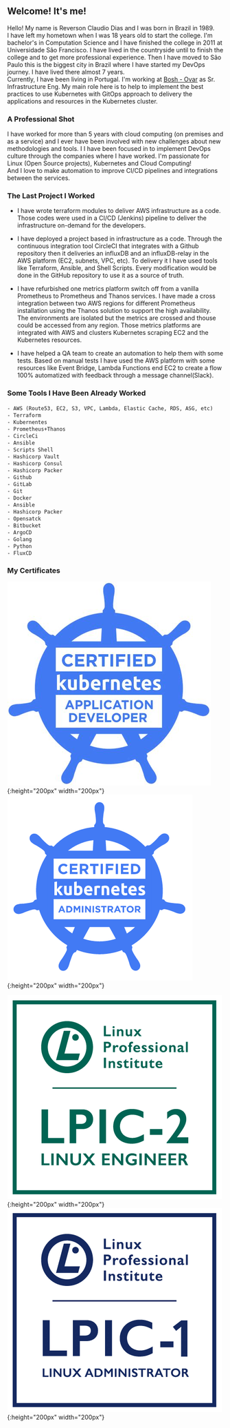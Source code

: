 ## Welcome! It's me!

Hello! My name is Reverson Claudio Dias and I was born in Brazil in 1989.  
I have left my hometown when I was 18 years old to start the college. I'm bachelor's in Computation Science and I have finished the college in 2011 at Universidade São Francisco. I have lived in the countryside until to finish the college and to get more professional experience. Then I have moved to São Paulo this is the biggest city in Brazil where I have started my DevOps journey. I have lived there almost 7 years.  
Currently, I have been living in Portugal. I'm working at [Bosh - Ovar](https://www.bosch.pt/a-nossa-empresa/bosch-em-portugal/ovar/) as Sr. Infrastructure Eng. My main role here is to help to implement the best practices to use Kubernetes with GitOps approach to delivery the applications and resources in the Kubernetes cluster.

### A Professional Shot

I have worked for more than 5 years with cloud computing (on premises and as a service) and I ever have been involved with new challenges about new methodologies and tools. I I have been focused in to implement DevOps culture through the companies where I have worked. I'm passionate for Linux (Open Source projects), Kubernetes and Cloud Computing!  
And I love to make automation to improve CI/CD pipelines and integrations between the services.

### The Last Project I Worked

- I have wrote terraform modules to deliver AWS infrastructure as a code. Those codes were used in a CI/CD (Jenkins) pipeline to deliver the infrastructure on-demand for the developers.

- I have deployed a project based in infrastructure as a code. Through the continuous integration tool CircleCI that integrates with a Github repository then it deliveries an influxDB and an influxDB-relay in the AWS platform (EC2, subnets, VPC, etc). To delivery it I have used tools like Terraform, Ansible, and Shell Scripts. Every modification would be done in the GitHub repository to use it as a source of truth.

- I have refurbished one metrics platform switch off from a vanilla Prometheus to Prometheus and Thanos services. I have made a cross integration between two AWS regions for different Prometheus installation using the Thanos solution to support the high availability. The environments are isolated but the metrics are crossed and thouse could be accessed from any region. Those metrics platforms are integrated with AWS and clusters Kubernetes scraping EC2 and the Kubernetes resources.

- I have helped a QA team to create an automation to help them with some tests. Based on manual tests I have used the AWS platform with some resources like Event Bridge, Lambda Functions end EC2 to create a flow 100% automatized with feedback through a message channel(Slack).

### Some Tools I Have Been Already Worked

```
- AWS (Route53, EC2, S3, VPC, Lambda, Elastic Cache, RDS, ASG, etc)
- Terraform
- Kubernentes
- Prometheus+Thanos
- CircleCi
- Ansible
- Scripts Shell
- Hashicorp Vault
- Hashicorp Consul
- Hashicorp Packer
- Github
- GitLab
- Git
- Docker
- Ansible
- Hashicorp Packer
- Opensatck
- Bitbucket
- ArgoCD
- Golang
- Python
- FluxCD
```

### My Certificates

![CKAD](imgs/ckad.png){:height="200px" width="200px"}
![CKA](imgs/cka.png){:height="200px" width="200px"}

![LPI-2](imgs/lpic2.png){:height="200px" width="200px"}
![LPI-1](imgs/lpic1.png){:height="200px" width="200px"}
